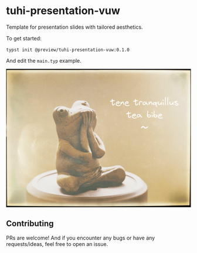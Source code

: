 # tuhi-presentation-vuw

Template for presentation slides with tailored aesthetics.


To get started:

```typst
typst init @preview/tuhi-presentation-vuw:0.1.0
```

And edit the `main.typ` example. 

![Preview of the first page](thumbnail.png)

## Contributing

PRs are welcome! And if you encounter any bugs or have any requests/ideas, feel free to open an issue.

